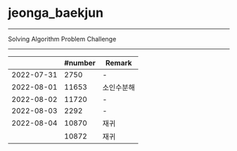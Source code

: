 # jeonga_baekjun

---

Solving Algorithm Problem Challenge

---

|            | #number | Remark |
| ---------- | ------- | ------ |
| 2022-07-31 | 2750    | -      |
| 2022-08-01 | 11653   | 소인수분해  |
| 2022-08-02 | 11720   | -      |
| 2022-08-03 | 2292    | -      |
| 2022-08-04 | 10870   | 재귀     |
|            | 10872   | 재귀     |
